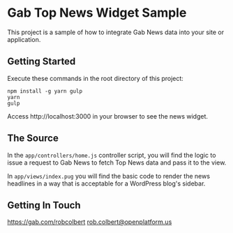 # Gab Top News Widget Sample

This project is a sample of how to integrate Gab News data into your site or application.

## Getting Started

Execute these commands in the root directory of this project:

    npm install -g yarn gulp
    yarn
    gulp

Access http://localhost:3000 in your browser to see the news widget.

## The Source

In the `app/controllers/home.js` controller script, you will find the logic to issue a request to Gab News to fetch Top News data and pass it to the view.

In `app/views/index.pug` you will find the basic code to render the news headlines in a way that is acceptable for a WordPress blog's sidebar.

## Getting In Touch

https://gab.com/robcolbert
rob.colbert@openplatform.us

